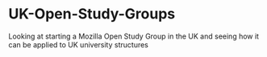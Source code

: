 # UK-Open-Study-Groups
Looking at starting a Mozilla Open Study Group in the UK and seeing how it can be applied to UK university structures

